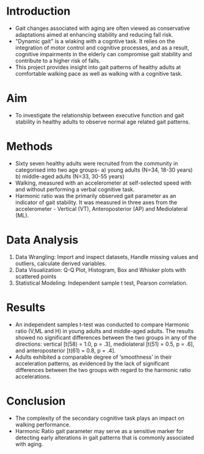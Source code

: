 # Introduction
- Gait changes associated with aging are often viewed as conservative adaptations aimed at enhancing stability and reducing fall risk.
- "Dynamic gait" is a wlaking with a cogntive task. It relies on the integration of motor control and cognitive processes, and as a result, cognitive impairments in the elderly can compromise gait stability and contribute to a higher risk of falls.
- This project provides insight into gait patterns of healthy adults at comfortable walking pace as well as walking with a cognitive task. 

# Aim
- To investigate the relationship between executive function and gait stability in healthy adults to observe normal age related gait patterns.

# Methods
- Sixty seven healthy adults were recruited from the community in categorised into two age groups-
a) young adults (N=34, 18-30 years)
b) middle-aged adults (N=33, 30-55 years)
- Walking, measured with an accelerometer at self-selected speed with and without performing a verbal cognitive task. 
- Harmonic ratio was the primarily observed gait parameter as an indicator of gait stability. It was measured in three axes from the accelerometer - Vertical (VT), Anteroposterior (AP) and Mediolateral (ML).

# Data Analysis
1. Data Wrangling: Import and inspect datasets, Handle missing values and outliers, calculate derived variables.
2. Data Visualization: Q-Q Plot, Histogram, Box and Whisker plots with scattered points
3. Statistical Modeling: Independent sample t test, Pearson correlation.

# Results
- An independent samples t-test was conducted to compare Harmonic ratio (V,ML and H) in young adults and middle-aged adults.
The results showed no significant differences between the two groups in any of the directions: vertical [t(58) = 1.0, p = .3], mediolateral [t(51) = 0.5, p = .6], and anteroposterior [t(61) = 0.8, p = .4].
- Adults exhibited a comparable degree of ‘smoothness’ in their acceleration patterns, as evidenced by the lack of significant differences between the two groups with regard to the harmonic ratio accelerations.

# Conclusion
- The complexity of the secondary cognitive task plays an impact on walking performance. 
- Harmonic Ratio gait parameter may serve as a sensitive marker for detecting early alterations in gait patterns that is commonly associated with aging.
